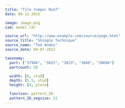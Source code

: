 ```yaml
---
title: "Tile Jumper Roof"
date: 06-12-2015

image: image.png
cad: model.ldr

source_url: "http://www.example.com/source/page.html"
source_title: "Shingle Technique"
source_name: "Ted Andes"
source_date: 09-07-2012

taxonomy:
  part: ["3794b", "3022", "3023", "3666", "3069b"]
  partcount: 28

  width: [6, stud]
  depth: [5.5, stud]
  height: [4, plate]

  function: pattern_2D
  pattern_2D_segsize: 21
---
```

